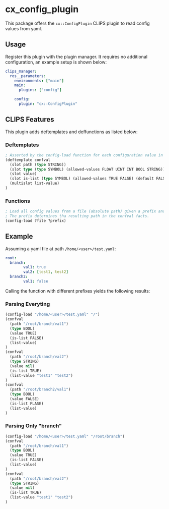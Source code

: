 # cx_config_plugin
This package offers the `cx::ConfigPlugin` CLIPS plugin to read config values from yaml.

## Usage
Register this plugin with the plugin manager. It requires no additional configuration, an example setup is shown below:

```yaml
clips_manager:
  ros__parameters:
    environments: ["main"]
    main:
      plugins: ["config"]

    config:
      plugin: "cx::ConfigPlugin"
```
## CLIPS Features
This plugin adds deftemplates and deffunctions as listed below:

### Deftemplates
```lisp
; Asserted by the config-load function for each configuration value in the parsed yaml file.
(deftemplate confval
  (slot path (type STRING))
  (slot type (type SYMBOL) (allowed-values FLOAT UINT INT BOOL STRING))
  (slot value)
  (slot is-list (type SYMBOL) (allowed-values TRUE FALSE) (default FALSE))
  (multislot list-value)
)
```

### Functions
```lisp
; Load all config values from a file (absolute path) given a prefix and store tjhem into (confval) facts.
; The prefix determines tha resulting path in the confval facts.
(config-load ?file ?prefix)
```
## Example
Assuming a yaml file at path `/home/<user>/test.yaml`:
```yaml
root:
  branch:
        val1: true
        val2: [test1, test2]
  branch2:
        val1: false
```
Calling the function with different prefixes yields the following results:
### Parsing Everyting
```lisp
(config-load "/home/<user>/test.yaml" "/")
(confval
  (path "/root/branch/val1")
  (type BOOL)
  (value TRUE)
  (is-list FALSE)
  (list-value)
)
(confval
  (path "/root/branch/val2")
  (type STRING)
  (value nil)
  (is-list TRUE)
  (list-value "test1" "test2")
)
(confval
  (path "/root/branch2/val1")
  (type BOOL)
  (value FALSE)
  (is-list FLASE)
  (list-value)
)
```
### Parsing Only "branch"
```lisp
(config-load "/home/<user>/test.yaml" "/root/branch")
(confval
  (path "/root/branch/val1")
  (type BOOL)
  (value TRUE)
  (is-list FALSE)
  (list-value)
)
(confval
  (path "/root/branch/val2")
  (type STRING)
  (value nil)
  (is-list TRUE)
  (list-value "test1" "test2")
)
```
